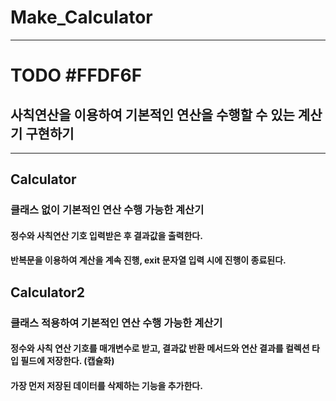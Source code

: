 # Make_Calculator
---
# TODO #FFDF6F
## 사칙연산을 이용하여 기본적인 연산을 수행할 수 있는 계산기 구현하기
---
## Calculator
### 클래스 없이 기본적인 연산 수행 가능한 계산기
#### 정수와 사칙연산 기호 입력받은 후 결과값을 출력한다.
#### 반복문을 이용하여 계산을 계속 진행, exit 문자열 입력 시에 진행이 종료된다.

## Calculator2
### 클래스 적용하여 기본적인 연산 수행 가능한 계산기
#### 정수와 사칙 연산 기호를 매개변수로 받고, 결과값 반환 메서드와 연산 결과를 컬렉션 타입 필드에 저장한다. (캡슐화)
#### 가장 먼저 저장된 데이터를 삭제하는 기능을 추가한다.

